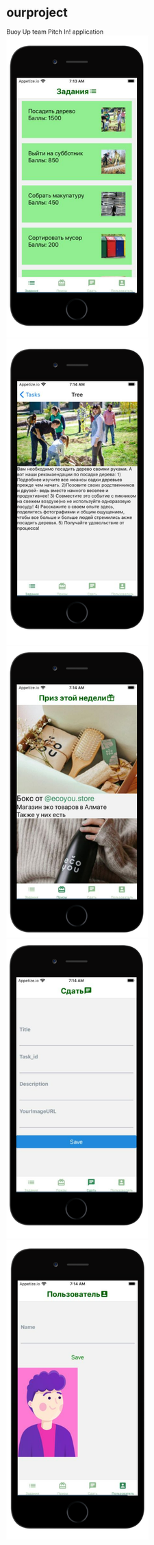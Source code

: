 # ourproject
Buoy Up team Pitch In! application
![](./11.png)
![](./12.png)
![](./13.png)
![](./14.png)
![](./15.png)
